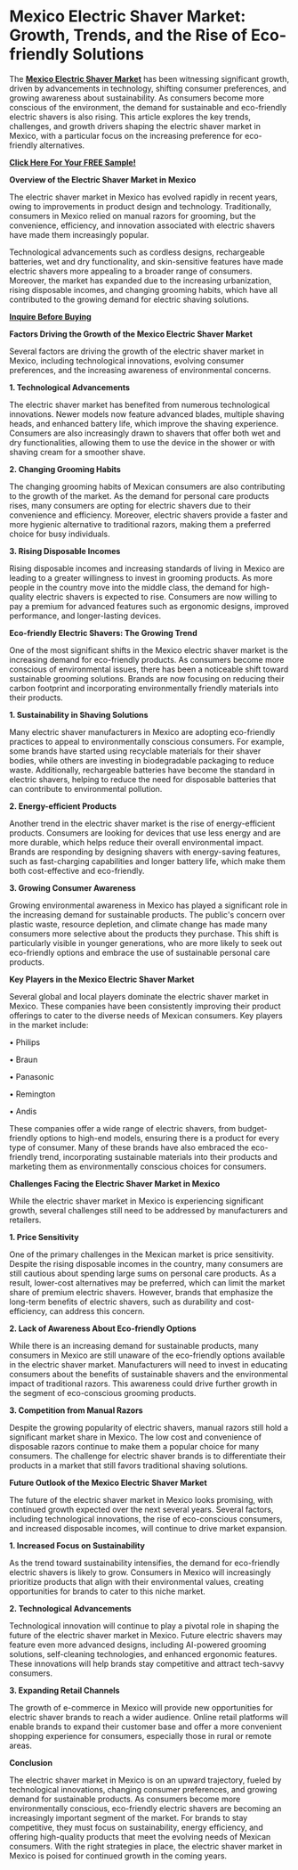 # Mexico Electric Shaver Market: Growth, Trends, and the Rise of Eco-friendly Solutions

The **[Mexico Electric Shaver Market](https://www.nextmsc.com/report/mexico-electric-shaver-market)** has been witnessing significant growth, driven by advancements in technology, shifting consumer preferences, and growing awareness about sustainability. As consumers become more conscious of the environment, the demand for sustainable and eco-friendly electric shavers is also rising. This article explores the key trends, challenges, and growth drivers shaping the electric shaver market in Mexico, with a particular focus on the increasing preference for eco-friendly alternatives.

**[Click Here For Your FREE Sample!](https://www.nextmsc.com/mexico-electric-shaver-market/request-sample)**

**Overview of the Electric Shaver Market in Mexico**

The electric shaver market in Mexico has evolved rapidly in recent years, owing to improvements in product design and technology. Traditionally, consumers in Mexico relied on manual razors for grooming, but the convenience, efficiency, and innovation associated with electric shavers have made them increasingly popular.

Technological advancements such as cordless designs, rechargeable batteries, wet and dry functionality, and skin-sensitive features have made electric shavers more appealing to a broader range of consumers. Moreover, the market has expanded due to the increasing urbanization, rising disposable incomes, and changing grooming habits, which have all contributed to the growing demand for electric shaving solutions.

**[Inquire Before Buying](https://www.nextmsc.com/mexico-electric-shaver-market/inquire-before-buying)**

**Factors Driving the Growth of the Mexico Electric Shaver Market**

Several factors are driving the growth of the electric shaver market in Mexico, including technological innovations, evolving consumer preferences, and the increasing awareness of environmental concerns.

**1.	Technological Advancements**

The electric shaver market has benefited from numerous technological innovations. Newer models now feature advanced blades, multiple shaving heads, and enhanced battery life, which improve the shaving experience. Consumers are also increasingly drawn to shavers that offer both wet and dry functionalities, allowing them to use the device in the shower or with shaving cream for a smoother shave.

**2.	Changing Grooming Habits**

The changing grooming habits of Mexican consumers are also contributing to the growth of the market. As the demand for personal care products rises, many consumers are opting for electric shavers due to their convenience and efficiency. Moreover, electric shavers provide a faster and more hygienic alternative to traditional razors, making them a preferred choice for busy individuals.

**3.	Rising Disposable Incomes**

Rising disposable incomes and increasing standards of living in Mexico are leading to a greater willingness to invest in grooming products. As more people in the country move into the middle class, the demand for high-quality electric shavers is expected to rise. Consumers are now willing to pay a premium for advanced features such as ergonomic designs, improved performance, and longer-lasting devices.

**Eco-friendly Electric Shavers: The Growing Trend**

One of the most significant shifts in the Mexico electric shaver market is the increasing demand for eco-friendly products. As consumers become more conscious of environmental issues, there has been a noticeable shift toward sustainable grooming solutions. Brands are now focusing on reducing their carbon footprint and incorporating environmentally friendly materials into their products.

**1.	Sustainability in Shaving Solutions**

Many electric shaver manufacturers in Mexico are adopting eco-friendly practices to appeal to environmentally conscious consumers. For example, some brands have started using recyclable materials for their shaver bodies, while others are investing in biodegradable packaging to reduce waste. Additionally, rechargeable batteries have become the standard in electric shavers, helping to reduce the need for disposable batteries that can contribute to environmental pollution.

**2.	Energy-efficient Products**

Another trend in the electric shaver market is the rise of energy-efficient products. Consumers are looking for devices that use less energy and are more durable, which helps reduce their overall environmental impact. Brands are responding by designing shavers with energy-saving features, such as fast-charging capabilities and longer battery life, which make them both cost-effective and eco-friendly.

**3.	Growing Consumer Awareness**

Growing environmental awareness in Mexico has played a significant role in the increasing demand for sustainable products. The public's concern over plastic waste, resource depletion, and climate change has made many consumers more selective about the products they purchase. This shift is particularly visible in younger generations, who are more likely to seek out eco-friendly options and embrace the use of sustainable personal care products.

**Key Players in the Mexico Electric Shaver Market**

Several global and local players dominate the electric shaver market in Mexico. These companies have been consistently improving their product offerings to cater to the diverse needs of Mexican consumers. Key players in the market include:

•	Philips

•	Braun

•	Panasonic

•	Remington

•	Andis

These companies offer a wide range of electric shavers, from budget-friendly options to high-end models, ensuring there is a product for every type of consumer. Many of these brands have also embraced the eco-friendly trend, incorporating sustainable materials into their products and marketing them as environmentally conscious choices for consumers.

**Challenges Facing the Electric Shaver Market in Mexico**

While the electric shaver market in Mexico is experiencing significant growth, several challenges still need to be addressed by manufacturers and retailers.

**1.	Price Sensitivity**

One of the primary challenges in the Mexican market is price sensitivity. Despite the rising disposable incomes in the country, many consumers are still cautious about spending large sums on personal care products. As a result, lower-cost alternatives may be preferred, which can limit the market share of premium electric shavers. However, brands that emphasize the long-term benefits of electric shavers, such as durability and cost-efficiency, can address this concern.

**2.	Lack of Awareness About Eco-friendly Options**

While there is an increasing demand for sustainable products, many consumers in Mexico are still unaware of the eco-friendly options available in the electric shaver market. Manufacturers will need to invest in educating consumers about the benefits of sustainable shavers and the environmental impact of traditional razors. This awareness could drive further growth in the segment of eco-conscious grooming products.

**3.	Competition from Manual Razors**

Despite the growing popularity of electric shavers, manual razors still hold a significant market share in Mexico. The low cost and convenience of disposable razors continue to make them a popular choice for many consumers. The challenge for electric shaver brands is to differentiate their products in a market that still favors traditional shaving solutions.

**Future Outlook of the Mexico Electric Shaver Market**

The future of the electric shaver market in Mexico looks promising, with continued growth expected over the next several years. Several factors, including technological innovations, the rise of eco-conscious
consumers, and increased disposable incomes, will continue to drive market expansion.

**1.	Increased Focus on Sustainability**

As the trend toward sustainability intensifies, the demand for eco-friendly electric shavers is likely to grow. Consumers in Mexico will increasingly prioritize products that align with their environmental values, creating opportunities for brands to cater to this niche market.

**2.	Technological Advancements**

Technological innovation will continue to play a pivotal role in shaping the future of the electric shaver market in Mexico. Future electric shavers may feature even more advanced designs, including AI-powered grooming solutions, self-cleaning technologies, and enhanced ergonomic features. These innovations will help brands stay competitive and attract tech-savvy consumers.

**3.	Expanding Retail Channels**

The growth of e-commerce in Mexico will provide new opportunities for electric shaver brands to reach a wider audience. Online retail platforms will enable brands to expand their customer base and offer a more convenient shopping experience for consumers, especially those in rural or remote areas.

**Conclusion**

The electric shaver market in Mexico is on an upward trajectory, fueled by technological innovations, changing consumer preferences, and growing demand for sustainable products. As consumers become more environmentally conscious, eco-friendly electric shavers are becoming an increasingly important segment of the market. For brands to stay competitive, they must focus on sustainability, energy efficiency, and offering high-quality products that meet the evolving needs of Mexican consumers. With the right strategies in place, the electric shaver market in Mexico is poised for continued growth in the coming years.
